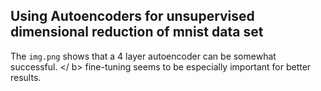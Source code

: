 ## Using Autoencoders for unsupervised dimensional reduction of mnist data set

The `img.png` shows that a 4 layer autoencoder can be somewhat successful.
</ b>
fine-tuning seems to be especially important for better results.
